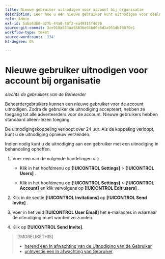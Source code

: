 ```yaml
---
title: Nieuwe gebruiker uitnodigen voor account bij organisatie
description: Leer hoe u een nieuwe gebruiker kunt uitnodigen voor deelname aan het account.
role: Admin
exl-id: 5aba8db8-a27b-44a0-88f3-ea49311f4d76
source-git-commit: 3ce910a553aa86836e04bd6e5d2a951db78070e1
workflow-type: tm+mt
source-wordcount: '134'
ht-degree: 0%

---
```


# Nieuwe gebruiker uitnodigen voor account bij organisatie

*slechts de gebruikers van de Beheerder*

Beheerdergebruikers kunnen een nieuwe gebruiker voor de account uitnodigen. Zodra de gebruiker de uitnodiging accepteert, hebben ze toegang tot alle adverteerders voor de account. Nieuwe gebruikers hebben standaard alleen-lezen toegang.

De uitnodigingskoppeling verloopt over 24 uur. Als de koppeling verloopt, kunt u de uitnodiging opnieuw verzenden.

Indien nodig kunt u de uitnodiging aan een gebruiker met een uitnodiging in behandeling opheffen.

1. Voer een van de volgende handelingen uit:

   * Klik in het hoofdmenu op **[!UICONTROL Settings]** > **[!UICONTROL Users]** .

   * Klik in het hoofdmenu op **[!UICONTROL Settings]** > **[!UICONTROL Account]** en klik vervolgens op **[!UICONTROL Edit users]** .

1. Klik in de sectie **[!UICONTROL Invitations]** op **[!UICONTROL Send Invite]** .

1. Voer in het veld **[!UICONTROL User Email]** het e-mailadres in waarnaar de uitnodiging moet worden verzonden.

1. Klik op **[!UICONTROL Send Invite]**.

>[!MORELIKETHIS]
>
>* [ herend een In afwachting van de Uitnodiging van de Gebruiker ](user-resend-invite.md)
>* [ unInvestie een In afwachting van Gebruiker ](user-uninvite.md)

<!-- >* [Edit User Permissions or Delete a User](user-edit.md) -->
